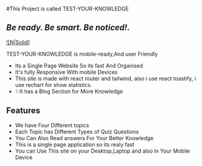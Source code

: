 #This Project is called  TEST-YOUR-KNOWLEDGE
## _Be ready. Be smart. Be noticed!._

[![N|Solid]](https://unique-dolphin-d54a37.netlify.app/)



TEST-YOUR-KNOWLEDGE is mobile-ready,And user Friendly 

- Its a Single Page Website So its fast And Organised
- It's fully Responsive With mobile Devices
- This site is made with react router and tailwind, also i use react toastify, i use rechart for show statistics.
- ✨It has a Blog Section for  More Knowledge


## Features

- We have Four Different topics 
- Each Topic has Different Types of Quiz Questions
- You Can Also Read answers For Your Better Knowledge
- This is a single page application so its realy fast 
- You can Use This site on your Desktop,Laptop and also in Your Mobile Device